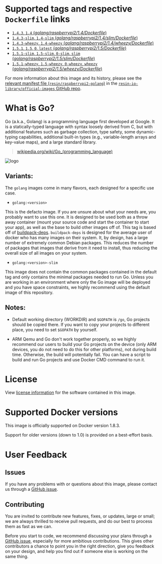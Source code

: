 # Supported tags and respective `Dockerfile` links

-	[`1.4.3`, `1.4` (*golang/raspberrypi2/1.4/Dockerfile*)](https://github.com/resin-io-library/base-images/blob/436f57a419aa35da0dc95289c90fe8b549e96d39/golang/raspberrypi2/1.4/Dockerfile)
-	[`1.4.3-slim`, `1.4-slim` (*golang/raspberrypi2/1.4/slim/Dockerfile*)](https://github.com/resin-io-library/base-images/blob/436f57a419aa35da0dc95289c90fe8b549e96d39/golang/raspberrypi2/1.4/slim/Dockerfile)
-	[`1.4.3-wheezy`, `1.4-wheezy` (*golang/raspberrypi2/1.4/wheezy/Dockerfile*)](https://github.com/resin-io-library/base-images/blob/436f57a419aa35da0dc95289c90fe8b549e96d39/golang/raspberrypi2/1.4/wheezy/Dockerfile)
-	[`1.5.1`, `1.5`, `0`, `latest` (*golang/raspberrypi2/1.5/Dockerfile*)](https://github.com/resin-io-library/base-images/blob/436f57a419aa35da0dc95289c90fe8b549e96d39/golang/raspberrypi2/1.5/Dockerfile)
-	[`1.5.1-slim`, `1.5-slim`, `0-slim`, `slim` (*golang/raspberrypi2/1.5/slim/Dockerfile*)](https://github.com/resin-io-library/base-images/blob/436f57a419aa35da0dc95289c90fe8b549e96d39/golang/raspberrypi2/1.5/slim/Dockerfile)
-	[`1.5.1-wheezy`, `1.5-wheezy`, `0-wheezy`, `wheezy` (*golang/raspberrypi2/1.5/wheezy/Dockerfile*)](https://github.com/resin-io-library/base-images/blob/436f57a419aa35da0dc95289c90fe8b549e96d39/golang/raspberrypi2/1.5/wheezy/Dockerfile)

For more information about this image and its history, please see the [relevant manifest file (`resin/raspberrypi2-golang`)](https://github.com/resin-io-library/official-images/blob/master/library/raspberrypi2-golang) in the [`resin-io-library/official-images` GitHub repo](https://github.com/resin-io-library/official-images).

# What is Go?

Go (a.k.a., Golang) is a programming language first developed at Google. It is a statically-typed language with syntax loosely derived from C, but with additional features such as garbage collection, type safety, some dynamic-typing capabilities, additional built-in types (e.g., variable-length arrays and key-value maps), and a large standard library.

> [wikipedia.org/wiki/Go_(programming_language)](http://en.wikipedia.org/wiki/Go_%28programming_language%29)

![logo](https://raw.githubusercontent.com/resin-io-library/docs/master/raspberrypi2-golang/logo.png)

## Variants:

The `golang` images come in many flavors, each designed for a specific use case.

* `golang:<version>`

This is the defacto image. If you are unsure about what your needs are, you probably want to use this one. It is designed to be used both as a throw away container (mount your source code and start the container to start your app), as well as the base to build other images off of. This tag is based off of [buildpack-deps](#buildpack-deps). `buildpack-deps` is designed for the average user of docker who has many images on their system. It, by design, has a large number of extremely common Debian packages. This reduces the number of packages that images that derive from it need to install, thus reducing the overall size of all images on your system.

* `golang:<version>-slim`

This image does not contain the common packages contained in the default tag and only contains the minimal packages needed to run Go. Unless you are working in an environment where only the Go image will be deployed and you have space constraints, we highly recommend using the default image of this repository.

## Notes:

* Default working directory (WORKDIR) and `$GOPATH` is `/go`, Go projects should be copied there. If you want to copy your projects to different place, you need to set `$GOPATH` by yourself.

* ARM Qemu and Go don't work together properly, so we highly recommend our users to build your Go projects on the device (only ARM devices, you do not need to do this for other platforms), not during build time. Otherwise, the build will potentially fail. You can have a script to build and run Go projects and use Docker CMD command to run it.

# License

View [license information](http://golang.org/LICENSE) for the software contained in this image.

# Supported Docker versions

This image is officially supported on Docker version 1.8.3.

Support for older versions (down to 1.0) is provided on a best-effort basis.

# User Feedback

## Issues

If you have any problems with or questions about this image, please contact us through a [GitHub issue](https://github.com/resin-io-library/raspberrypi2-golang/issues).

## Contributing

You are invited to contribute new features, fixes, or updates, large or small; we are always thrilled to receive pull requests, and do our best to process them as fast as we can.

Before you start to code, we recommend discussing your plans through a [GitHub issue](https://github.com/resin-io-library/raspberrypi2-golang/issues), especially for more ambitious contributions. This gives other contributors a chance to point you in the right direction, give you feedback on your design, and help you find out if someone else is working on the same thing.
